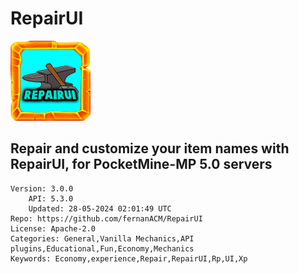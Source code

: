 # RepairUI
<img src="https://raw.githubusercontent.com/fernanACM/RepairUI/24e882e2ffa403aecbdefc1514c7d67a952c5b08/icon-repairui.png" width="128" height="128" />

## Repair and customize your item names with RepairUI, for PocketMine-MP 5.0 servers
```properties
Version: 3.0.0
    API: 5.3.0
    Updated: 28-05-2024 02:01:49 UTC
Repo: https://github.com/fernanACM/RepairUI
License: Apache-2.0
Categories: General,Vanilla Mechanics,API plugins,Educational,Fun,Economy,Mechanics
Keywords: Economy,experience,Repair,RepairUI,Rp,UI,Xp
```
